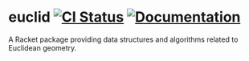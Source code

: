 # euclid [![CI Status][ci-status-badge]][ci-status] [![Documentation][docs-badge]][docs]

A Racket package providing data structures and algorithms related to Euclidean geometry.

[ci-status]: https://github.com/jackfirth/euclid/actions
[ci-status-badge]: https://github.com/jackfirth/euclid/workflows/CI/badge.svg
[docs]: https://docs.racket-lang.org/euclid/index.html
[docs-badge]: https://img.shields.io/badge/docs-published-blue.svg

